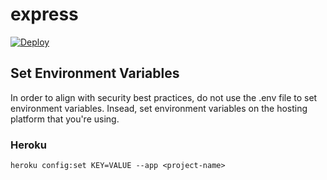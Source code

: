 # express

[![Deploy](https://www.herokucdn.com/deploy/button.svg)](https://heroku.com/deploy)

## Set Environment Variables

In order to align with security best practices, do not use the .env file to set environment variables. Insead, set environment variables on the hosting platform that you're using.

### Heroku

```heroku config:set KEY=VALUE --app <project-name>```